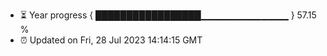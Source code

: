 - ⏳ Year progress { █████████████████▁▁▁▁▁▁▁▁▁▁▁▁▁ } 57.15 %
- ⏰ Updated on Fri, 28 Jul 2023 14:14:15 GMT

